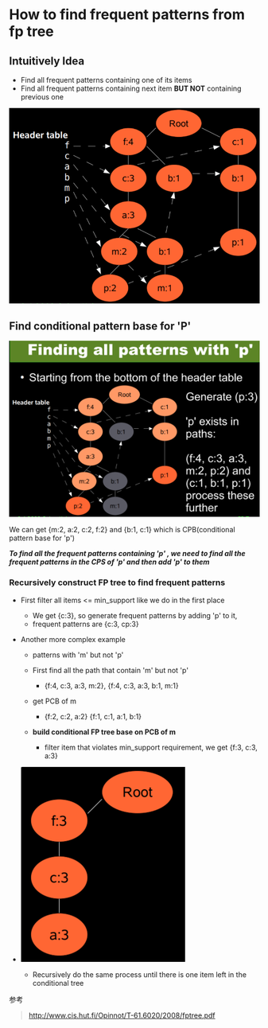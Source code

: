 # How to find frequent patterns from fp tree

## Intuitively Idea

* Find all frequent patterns containing one of its items
* Find all frequent patterns containing next item **BUT NOT** containing previous one



![]( https://github.com/ChrisWang10/DataMining/raw/master/img/Frequent_Itemsets_FP_mining_1.png )



## Find conditional pattern base for 'P'

![]( https://github.com/ChrisWang10/DataMining/raw/master/img/Frequent_Itemsets_FP_mining_2.png )



We can get {m:2, a:2, c:2, f:2} and {b:1, c:1} which is CPB(conditional pattern base for 'p')

***To find all the frequent patterns containing 'p' , we need to find all the frequent patterns in the CPS of 'p' and then add 'p' to them***

### Recursively construct FP tree to find frequent patterns

* First filter all items <= min_support like we do in the first place

  * We get {c:3}, so generate frequent patterns by adding 'p' to it,
  * frequent patterns are {c:3, cp:3}

* Another more complex example

  * patterns with 'm' but not 'p'

  * First find all the path that contain 'm' but not 'p'

    * {f:4, c:3, a:3, m:2}, {f:4, c:3, a:3, b:1, m:1}

  * get PCB of m

    * {f:2, c:2, a:2} {f:1, c:1, a:1, b:1}

  * **build conditional FP tree base on PCB of m**

    * filter item that violates min_support requirement, we get {f:3, c:3, a:3}
* ![]( https://github.com/ChrisWang10/DataMining/raw/master/img/Frequent_Itemsets_FP_mining_cpb_tree.png )
    * Recursively do the same process until there is one item left in the conditional tree



参考

>  http://www.cis.hut.fi/Opinnot/T-61.6020/2008/fptree.pdf 